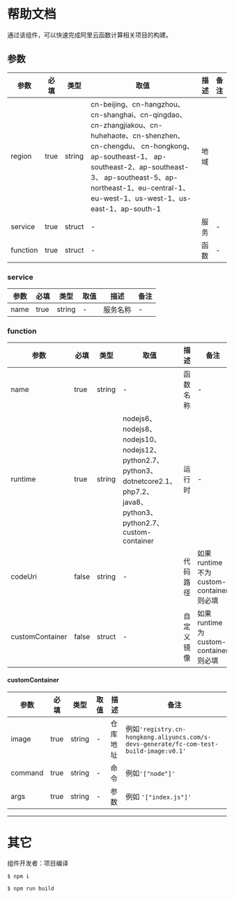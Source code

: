 # 帮助文档

通过该组件，可以快速完成阿里云函数计算相关项目的构建。

## 参数

|  参数   |  必填  |  类型  | 取值  |  描述  |  备注  |    
|  ----  | ----  |  ----  | ----  |  ----  |  ----  |
| region  | true |  string |  cn-beijing、cn-hangzhou、cn-shanghai、cn-qingdao、cn-zhangjiakou、cn-huhehaote、cn-shenzhen、cn-chengdu、 cn-hongkong、ap-southeast-1、 ap-southeast-2、ap-southeast-3、 ap-southeast-5、ap-northeast-1、eu-central-1、eu-west-1、us-west-1、us-east-1、ap-south-1  |  地域 |   |
| service  | true | struct  | - | 服务  |  -  |
| function  | true | struct  | - | 函数  |  -  |


### service

|  参数   |  必填  |  类型  | 取值  |  描述  |  备注  |    
|  ----  | ----  |  ----  | ----  |  ----  |  ----  |
| name  | true | string  | - | 服务名称  |  -  |

### function

|  参数   |  必填  |  类型  | 取值  |  描述  |  备注  |    
|  ----  | ----  |  ----  | ----  |  ----  |  ----  |
| name  | true | string  | - | 函数名称  |  -  |
| runtime  | true | string  | nodejs6、nodejs8、nodejs10、nodejs12、python2.7、python3、dotnetcore2.1、php7.2、java8、python3、python2.7、custom-container | 运行时  |  -  |
| codeUri  | false | string  | - | 代码路径  |  如果runtime不为custom-container则必填  |
| customContainer  | false | struct  | - | 自定义镜像  |   如果runtime为custom-container则必填  |

#### customContainer

|  参数   |  必填  |  类型  | 取值  |  描述  |  备注  |    
|  ----  | ----  |  ----  | ----  |  ----  |  ----  |
| image  | true | string  | - | 仓库地址  | 例如`'registry.cn-hongkong.aliyuncs.com/s-devs-generate/fc-com-test-build-image:v0.1'`  |
| command  | true | string  | - | 命令  |  例如`'["node"]'`  |
| args  | true | string  | - | 参数  |  例如 `'["index.js"]'`  |



------- 

# 其它

组件开发者：项目编译

````
$ npm i

$ npm run build
````
